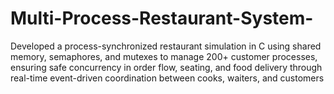 # Multi-Process-Restaurant-System-
Developed a process-synchronized restaurant simulation in C using shared memory, semaphores, and mutexes to manage 200+ customer processes, ensuring safe concurrency in order flow, seating, and food delivery through real-time event-driven coordination between cooks, waiters, and customers
